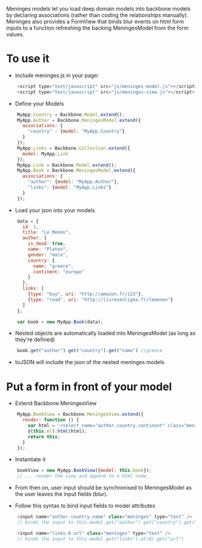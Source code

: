 Meninges models let you load deep domain models into backbone models by declaring associations (rather than coding the relationships manually).
Meninges also provides a FormView that binds blur events on html form inputs to a function refreshing the backing MeningesModel from the form values.

# To use it

* Include meninges.js in your page:

```javascript
    <script type="text/javascript" src="js/meninges-model.js"></script>
    <script type="text/javascript" src="js/meninges-view.js"></script>
```

* Define your Models

```javascript
    MyApp.Country = Backbone.Model.extend();
    MyApp.Author = Backbone.MeningesModel.extend({
      associations: {
        "country" : {model: "MyApp.Country"}
      }
    });
    MyApp.Links = Backbone.Collection.extend({
      model: MyApp.Link
    });
    MyApp.Link = Backbone.Model.extend();
    MyApp.Book = Backbone.MeningesModel.extend({
      associations: {
        "author": {model: "MyApp.Author"},
        "links": {model: "MyApp.Links"}
      }
    });
```

* Load your json into your models

```javascript
    data = {
      id: 1,
      title: "Le Menon",
      author: {
        is_dead: true,
        name: "Platon",
        gender: "male",
        country: {
          name: "greece",
          continent: "europe"
        }
      },
      links: [
        {type: "buy", uri: "http://amazon.fr/123"},
        {type: "read", uri: "http://livresenligne.fr/lemenon"}
      ]
    };

    var book = new MyApp.Book(data);
```

* Nested objects are automatically loaded into MeningesModel (as long as they're defined)

```javascript
    book.get("author").get("country").get("name") //greece
```

* toJSON will include the json of the nested meninges models

# Put a form in front of your model
* Extend Backbone.MeningesView

```javascript
    MyApp.BookView = Backbone.MeningesView.extend({
      render: function () {
        var html = '<select name="author.country.continent" class="meninges">';
        $(this.el).html(html);
        return this;
      }
    });
```

* Instantiate it

```javascript
    bookView = new MyApp.BookView({model: this.book});
    // ... render the view and append to a html node.
```

* From then on, user input should be synchronised to MeningesModel as the user leaves the input fields (blur).

* Follow this syntax to bind input fields to model attributes

```javascript
    <input name="author.country.name" class="meninges" type="text" />
    // binds the input to this.model.get("author").get("country").get("name")

    <input name="links:0.url" class="meninges" type="text" />
    // binds the input to this.model.get("links").at(0).get("url")
```
